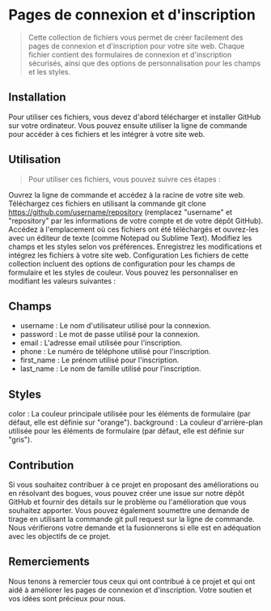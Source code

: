 # Pages de connexion et d'inscription
> Cette collection de fichiers vous permet de créer facilement des pages de connexion et d'inscription pour votre site web. Chaque fichier contient des formulaires de connexion et d'inscription sécurisés, ainsi que des options de personnalisation pour les champs et les styles.

## Installation
Pour utiliser ces fichiers, vous devez d'abord télécharger et installer GitHub sur votre ordinateur. Vous pouvez ensuite utiliser la ligne de commande pour accéder à ces fichiers et les intégrer à votre site web.

## Utilisation
> Pour utiliser ces fichiers, vous pouvez suivre ces étapes :

Ouvrez la ligne de commande et accédez à la racine de votre site web.
Téléchargez ces fichiers en utilisant la commande git clone https://github.com/username/repository (remplacez "username" et "repository" par les informations de votre compte et de votre dépôt GitHub).
Accédez à l'emplacement où ces fichiers ont été téléchargés et ouvrez-les avec un éditeur de texte (comme Notepad ou Sublime Text).
Modifiez les champs et les styles selon vos préférences.
Enregistrez les modifications et intégrez les fichiers à votre site web.
Configuration
Les fichiers de cette collection incluent des options de configuration pour les champs de formulaire et les styles de couleur. Vous pouvez les personnaliser en modifiant les valeurs suivantes :

## Champs
- username : Le nom d'utilisateur utilisé pour la connexion.
- password : Le mot de passe utilisé pour la connexion.
- email : L'adresse email utilisée pour l'inscription.
- phone : Le numéro de téléphone utilisé pour l'inscription.
- first_name : Le prénom utilisé pour l'inscription.
- last_name : Le nom de famille utilisé pour l'inscription.
## Styles
color : La couleur principale utilisée pour les éléments de formulaire (par défaut, elle est définie sur "orange").
background : La couleur d'arrière-plan utilisée pour les éléments de formulaire (par défaut, elle est définie sur "gris").
## Contribution
Si vous souhaitez contribuer à ce projet en proposant des améliorations ou en résolvant des bogues, vous pouvez créer une issue sur notre dépôt GitHub et fournir des détails sur le problème ou l'amélioration que vous souhaitez apporter. Vous pouvez également soumettre une demande de tirage en utilisant la commande git pull request sur la ligne de commande. Nous vérifierons votre demande et la fusionnerons si elle est en adéquation avec les objectifs de ce projet.

## Remerciements
Nous tenons à remercier tous ceux qui ont contribué à ce projet et qui ont aidé à améliorer les pages de connexion et d'inscription. Votre soutien et vos idées sont précieux pour nous.

